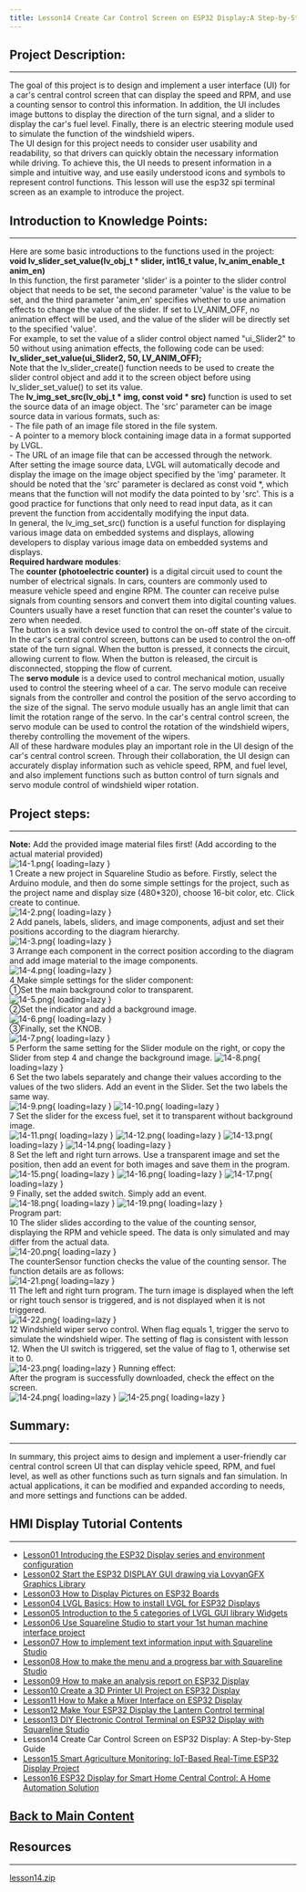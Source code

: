 ```yaml
---
title: Lesson14 Create Car Control Screen on ESP32 Display:A Step-by-Step Guide
---
```


## **Project Description:**
-----

The goal of this project is to design and implement a user interface (UI) for a car's central control screen that can display the speed and RPM, and use a counting sensor to control this information. In addition, the UI includes image buttons to display the direction of the turn signal, and a slider to display the car's fuel level. Finally, there is an electric steering module used to simulate the function of the windshield wipers.    
The UI design for this project needs to consider user usability and readability, so that drivers can quickly obtain the necessary information while driving. To achieve this, the UI needs to present information in a simple and intuitive way, and use easily understood icons and symbols to represent control functions. This lesson will use the esp32 spi terminal screen as an example to introduce the project.

## **Introduction to Knowledge Points:**
------

Here are some basic introductions to the functions used in the project:   
**void lv_slider_set_value(lv_obj_t \* slider, int16_t value, lv_anim_enable_t anim_en)**   
In this function, the first parameter 'slider' is a pointer to the slider control object that needs to be set, the second parameter 'value' is the value to be set, and the third parameter 'anim_en' specifies whether to use animation effects to change the value of the slider. If set to LV_ANIM_OFF, no animation effect will be used, and the value of the slider will be directly set to the specified 'value'.   
For example, to set the value of a slider control object named "ui_Slider2" to 50 without using animation effects, the following code can be used:   
**lv_slider_set_value(ui_Slider2, 50, LV_ANIM_OFF);**   
Note that the lv_slider_create() function needs to be used to create the slider control object and add it to the screen object before using lv_slider_set_value() to set its value.   
The **lv_img_set_src(lv_obj_t \* img, const void \* src)** function is used to set the source data of an image object. The 'src' parameter can be image source data in various formats, such as:   
\- The file path of an image file stored in the file system.   
\- A pointer to a memory block containing image data in a format supported by LVGL.   
\- The URL of an image file that can be accessed through the network.   
After setting the image source data, LVGL will automatically decode and display the image on the image object specified by the 'img' parameter.
It should be noted that the 'src' parameter is declared as const void *, which means that the function will not modify the data pointed to by 'src'. This is a good practice for functions that only need to read input data, as it can prevent the function from accidentally modifying the input data.   
In general, the lv_img_set_src() function is a useful function for displaying various image data on embedded systems and displays, allowing developers to display various image data on embedded systems and displays.   
**Required hardware modules**:   
The **counter (photoelectric counter)** is a digital circuit used to count the number of electrical signals. In cars, counters are commonly used to measure vehicle speed and engine RPM. The counter can receive pulse signals from counting sensors and convert them into digital counting values. Counters usually have a reset function that can reset the counter's value to zero when needed.   
The button is a switch device used to control the on-off state of the circuit. In the car's central control screen, buttons can be used to control the on-off state of the turn signal. When the button is pressed, it connects the circuit, allowing current to flow. When the button is released, the circuit is disconnected, stopping the flow of current.   
The **servo module** is a device used to control mechanical motion, usually used to control the steering wheel of a car. The servo module can receive signals from the controller and control the position of the servo according to the size of the signal. The servo module usually has an angle limit that can limit the rotation range of the servo. In the car's central control screen, the servo module can be used to control the rotation of the windshield wipers, thereby controlling the movement of the wipers.   
All of these hardware modules play an important role in the UI design of the car's central control screen. Through their collaboration, the UI design can accurately display information such as vehicle speed, RPM, and fuel level, and also implement functions such as button control of turn signals and servo module control of windshield wiper rotation.

## **Project steps:**
-----

**Note:** Add the provided image material files first! (Add according to the actual material provided)   
![14-1.png](https://wiki.elecrow.com/images/3/35/14-1.png){ loading=lazy }   
1 Create a new project in Squareline Studio as before. Firstly, select the Arduino module, and then do some simple settings for the project, such as the project name and display size (480*320), choose 16-bit color, etc. Click create to continue.   
![14-2.png](https://wiki.elecrow.com/images/6/6b/14-2.png){ loading=lazy }   
2 Add panels, labels, sliders, and image components, adjust and set their positions according to the diagram hierarchy.   
![14-3.png](https://wiki.elecrow.com/images/a/aa/14-3.png){ loading=lazy }   
3 Arrange each component in the correct position according to the diagram and add image material to the image components.   
![14-4.png](https://wiki.elecrow.com/images/c/cf/14-4.png){ loading=lazy }   
4 Make simple settings for the slider component:   
①Set the main background color to transparent.   
![14-5.png](https://wiki.elecrow.com/images/2/24/14-5.png){ loading=lazy }   
②Set the indicator and add a background image.   
![14-6.png](https://wiki.elecrow.com/images/1/1c/14-6.png){ loading=lazy }   
③Finally, set the KNOB.   
![14-7.png](https://wiki.elecrow.com/images/a/a3/14-7.png){ loading=lazy }   
5 Perform the same setting for the Slider module on the right, or copy the Slider from step 4 and change the background image.
![14-8.png](https://wiki.elecrow.com/images/7/71/14-8.png){ loading=lazy }   
6 Set the two labels separately and change their values according to the values of the two sliders. Add an event in the Slider. Set the two labels the same way.   
![14-9.png](https://wiki.elecrow.com/images/3/3b/14-9.png){ loading=lazy }
![14-10.png](https://wiki.elecrow.com/images/4/4f/14-10.png){ loading=lazy }   
7 Set the slider for the excess fuel, set it to transparent without background image.   
![14-11.png](https://wiki.elecrow.com/images/d/da/14-11.png){ loading=lazy }
![14-12.png](https://wiki.elecrow.com/images/3/37/14-12.png){ loading=lazy }
![14-13.png](https://wiki.elecrow.com/images/8/8b/14-13.png){ loading=lazy }
![14-14.png](https://wiki.elecrow.com/images/7/70/14-14.png){ loading=lazy }   
8 Set the left and right turn arrows. Use a transparent image and set the position, then add an event for both images and save them in the program.   
![14-15.png](https://wiki.elecrow.com/images/8/8e/14-15.png){ loading=lazy }
![14-16.png](https://wiki.elecrow.com/images/4/4f/14-16.png){ loading=lazy }
![14-17.png](https://wiki.elecrow.com/images/3/36/14-17.png){ loading=lazy }   
9 Finally, set the added switch. Simply add an event.   
![14-18.png](https://wiki.elecrow.com/images/1/1a/14-18.png){ loading=lazy }
![14-19.png](https://wiki.elecrow.com/images/7/72/14-19.png){ loading=lazy }   
Program part:    
10 The slider slides according to the value of the counting sensor, displaying the RPM and vehicle speed. The data is only simulated and may differ from the actual data.   
![14-20.png](https://wiki.elecrow.com/images/e/e5/14-20.png){ loading=lazy }    
The counterSensor function checks the value of the counting sensor. The function details are as follows:   
![14-21.png](https://wiki.elecrow.com/images/c/cb/14-21.png){ loading=lazy }   
11 The left and right turn program. The turn image is displayed when the left or right touch sensor is triggered, and is not displayed when it is not triggered.   
![14-22.png](https://wiki.elecrow.com/images/7/72/14-22.png){ loading=lazy }   
12 Windshield wiper servo control. When flag equals 1, trigger the servo to simulate the windshield wiper. The setting of flag is consistent with lesson 12. When the UI switch is triggered, set the value of flag to 1, otherwise set it to 0.   
![14-23.png](https://wiki.elecrow.com/images/2/28/14-23.png){ loading=lazy }
Running effect:    
After the program is successfully downloaded, check the effect on the screen.   
![14-24.png](https://wiki.elecrow.com/images/a/a9/14-24.png){ loading=lazy }
![14-25.png](https://wiki.elecrow.com/images/thumb/2/26/14-25.png/589px-14-25.png){ loading=lazy }

## **Summary:**
-----

In summary, this project aims to design and implement a user-friendly car central control screen UI that can display vehicle speed, RPM, and fuel level, as well as other functions such as turn signals and fan simulation. In actual applications, it can be modified and expanded according to needs, and more settings and functions can be added.

## **HMI Display Tutorial Contents**
-----

- [Lesson01 Introducing the ESP32 Display series and environment configuration](./lesson01-introducing-the-esp32-display-series-and-environment-configuration.md)
- [Lesson02 Start the ESP32 DISPLAY GUI drawing via LovyanGFX Graphics Library](./lesson02-start-the-esp32-display-gui-drawing-via-lovyangfx-graphics-library.md)
- [Lesson03 How to Display Pictures on ESP32 Boards](./lesson03-how-to-display-pictures-on-esp32-boards.md)
- [Lesson04 LVGL Basics: How to install LVGL for ESP32 Displays](./lesson04-lvgl-basics-how-to-install-lvgl-for-esp32-displays.md)
- [Lesson05 Introduction to the 5 categories of LVGL GUI library Widgets](./lesson05-introduction-to-the-5-categories-of-lvgl-gui-library-widgets.md)
- [Lesson06 Use Squareline Studio to start your 1st human machine interface project](./lesson06-use-squareline-studio-to-start-your-1st-human-machine-interface-project.md)
- [Lesson07 How to implement text information input with Squareline Studio](./lesson07-how-to-implement-text-information-input-with-squareline-studio.md)
- [Lesson08 How to make the menu and a progress bar with Squareline Studio](./lesson08-how-to-make-the-menu-and-a-progress-bar-with-squareline-studio.md)
- [Lesson09 How to make an analysis report on ESP32 Display](./lesson09-how-to-make-an-analysis-report-on-esp32-display.md)
- [Lesson10 Create a 3D Printer UI Project on ESP32 Display](./lesson10-create-a-3d-printer-ui-project-on-esp32-display.md)
- [Lesson11 How to Make a Mixer Interface on ESP32 Display](./lesson11-how-to-make-a-mixer-interface-on-esp32-display.md)
- [Lesson12 Make Your ESP32 Display the Lantern Control terminal](./lesson12-make-your-esp32-display-the-lantern-control-terminal.md)
- [Lesson13 DIY Electronic Control Terminal on ESP32 Display with Squareline Studio](./lesson13-diy-electronic-control-terminal-on-esp32-display-with-squareline-studio.md)
- Lesson14 Create Car Control Screen on ESP32 Display: A Step-by-Step Guide
- [Lesson15 Smart Agriculture Monitoring: IoT-Based Real-Time ESP32 Display Project](./lesson15-smart-agriculture-monitoring-lot-based-real-time-esp32-display-project.md)
- [Lesson16 ESP32 Display for Smart Home Central Control: A Home Automation Solution](./lesson16-esp32-display-for-smart-home-central-control-a-home-automation-solution.md)

## **[Back to Main Content](../../Tutorials/index.md)** 

## Resources
----

[lesson14.zip](https://wiki.elecrow.com/images/4/43/ESP-Display-lesson14.zip)